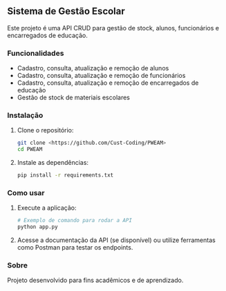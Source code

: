 ## Sistema de Gestão Escolar

Este projeto é uma API CRUD para gestão de stock, alunos, funcionários e encarregados de educação.

### Funcionalidades
- Cadastro, consulta, atualização e remoção de alunos
- Cadastro, consulta, atualização e remoção de funcionários
- Cadastro, consulta, atualização e remoção de encarregados de educação
- Gestão de stock de materiais escolares

### Instalação
1. Clone o repositório:
	```bash
	git clone <https://github.com/Cust-Coding/PWEAM>
	cd PWEAM
	```
2. Instale as dependências:
	```bash
	pip install -r requirements.txt
	```

### Como usar
1. Execute a aplicação:
	```bash
	# Exemplo de comando para rodar a API
	python app.py
	```
2. Acesse a documentação da API (se disponível) ou utilize ferramentas como Postman para testar os endpoints.

### Sobre
Projeto desenvolvido para fins acadêmicos e de aprendizado.